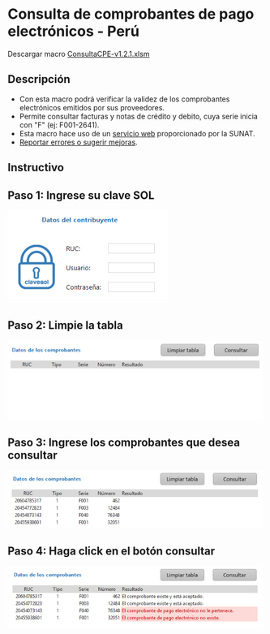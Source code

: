 # Consulta de comprobantes de pago electrónicos - Perú

Descargar macro [ConsultaCPE-v1.2.1.xlsm](https://raw.githubusercontent.com/PartidaDoble/ConsultaCPE/master/ConsultaCPE-v1.2.1.xlsm)

## Descripción

- Con esta macro podrá verificar la validez de los comprobantes electrónicos emitidos por sus proveedores.
- Permite consultar facturas y notas de crédito y debito, cuya serie inicia con "F" (ej: F001-2641).
- Esta macro hace uso de un [servicio web](http://contenido.app.sunat.gob.pe/insc/ComprobantesDePago+Electronicos/CONSULTA+SERVICIO+WEB.pdf?X-Amz-Date=20140919T182438Z&X-Amz-Expires=300&X-Amz-Algorithm=AWS4-HMAC-SHA256&X-Amz-Signature=1ca231b42c26c5bc36b04453983c00ff2d23c30c5b012ba57bb631c7b819f74e&X-Amz-Credential=ASIAJLIFU6T3FOSFJKKA/20140919/us-east-1/s3/aws4_request&X-Amz-SignedHeaders=Host&x-amz-security-token=AQoDYXdzEBwa0AJRstBAaBfKgSH6MrbCxvOTu93sw4qO8DiwYEE1oKq62v8ckaFAfTg7W/ztHGfk1KfiM30ds/xI/BM/z4U7FyWGaYsRwQMWq8GXoiFRY1Cd2M6AY0azVMhipR0+3d9s51YYYMrE32JZXSpNQs8VGKsIHIildP/Cacup382mTPE5IO85gdXRNywVG8J+SMiZv/zqoGyZ9fSkaDJazZXcnK6y75ulfKCEjcrD/6sdDI0pGensHteBPZ01RLOnljXLR9rgdjJojoJJQvASz8Gjvl4qSltmRkUnFUbtv61AC9IJUyFIA/zjOaFjbLTM6ipO7CL/GNHU+KqQedX1v/CUHpXmUUWFfwUbHnrgEuOoAVvTxVHhtW9MQukknkrNf2fLxGkSftIsLaspP5/jb+oOHRMGrgO8D6qt8truB05ujKA13cqIo41f0wIVmjVULQNHJEoggunxoAU=) proporcionado por la SUNAT.
- [Reportar errores o sugerir mejoras](https://github.com/PartidaDoble/ConsultaCPE/issues).

## Instructivo

## Paso 1: Ingrese su clave SOL
![sol](https://raw.githubusercontent.com/PartidaDoble/ConsultaCPE/master/imgs/sol.png)

## Paso 2: Limpie la tabla
![clean](https://raw.githubusercontent.com/PartidaDoble/ConsultaCPE/master/imgs/limpia.png)

## Paso 3: Ingrese los comprobantes que desea consultar
![data](https://raw.githubusercontent.com/PartidaDoble/ConsultaCPE/master/imgs/ingrese.png)

## Paso 4: Haga click en el botón consultar
![result](https://raw.githubusercontent.com/PartidaDoble/ConsultaCPE/master/imgs/consulta.png)
